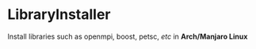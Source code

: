 # LibraryInstaller
Install libraries such as openmpi, boost, petsc, *etc* in **Arch/Manjaro Linux**
